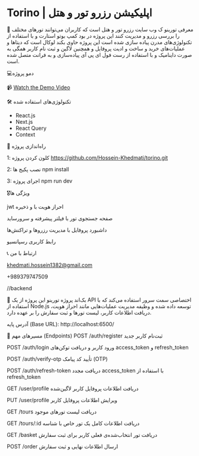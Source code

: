 # Torino | اپلیکیشن رزرو تور و هتل

📌 معرفی
تورینو ک وب سایت رزرو تور و هتل است که کاربران می‌توانند تورهای مختلف را بررسی رزرو و مدیریت کنند این پروژه
در بود کمپ بوتو استارت و با استفاده از تکنولوژی‌های مدرن پیاده سازی شده است
این پروژه حاوی بکند لوکال است که دیتاها و عملیات‌های خرید و ساخت و ادیت پروفایل و همچنین لاگین و ثبت نام کاربر همگی به صورت داینامیک و با استفاده از رست فول ای پی آی پیاده‌سازی و به فرانت متصل شده است.

💻دمو پروژه

📹 [Watch the Demo Video](./demo-torino.mp4)

🛠️ تکنولوژی‌های استفاده شده

- React.js
- Next.js
- React Query
- Context

🚀 راه‌اندازی پروژه

کلون کردن پروژه :1
https://github.com/Hossein-Khedmati/torino.git

2: نصب پکیج ها
npm install

3: اجرای پروژه
npm run dev

🎖️ویژگی ها

jwt احراز هویت با و ذخیره

صفحه جستجوی تور با فیلتر پیشرفته و سرورساید

داشبورد پروفایل با مدیریت رزروها و تراکنش‌ها

رابط کاربری رسپانسیو

📞 ارتباط با من

khedmati.hossein1382@gmail.com

+989379747509

//backend

🔧 بک‌اند پروژه تورینو
این پروژه از یک API اختصاصی سمت سرور استفاده می‌کند که با استفاده از Node.js توسعه داده شده و وظیفه مدیریت عملیات‌هایی مانند احراز هویت، دریافت اطلاعات کاربر، لیست تورها و ثبت سفارش را بر عهده دارد.

آدرس پایه (Base URL):
http://localhost:6500/

📌 مسیرهای مهم (Endpoints)
POST /auth/register
ثبت‌نام کاربر جدید

POST /auth/login
ورود کاربر و دریافت توکن‌های access_token و refresh_token

POST /auth/verify-otp
تأیید کد پیامک (OTP)

POST /auth/refresh-token
دریافت مجدد access_token با استفاده از refresh_token

GET /user/profile
دریافت اطلاعات پروفایل کاربر لاگین‌شده

PUT /user/profile
ویرایش اطلاعات پروفایل کاربر

GET /tours
دریافت لیست تورهای موجود

GET /tours/:id
دریافت اطلاعات کامل یک تور خاص با شناسه

GET /basket
دریافت تور انتخاب‌شده‌ی فعلی کاربر برای ثبت سفارش

POST /order
ارسال اطلاعات نهایی و ثبت سفارش
